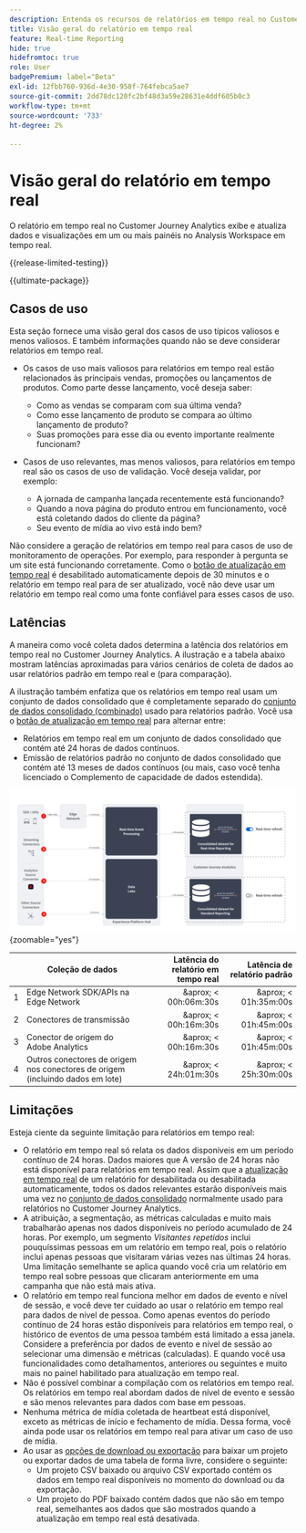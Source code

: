 ```yaml
---
description: Entenda os recursos de relatórios em tempo real no Customer Journey Analytics.
title: Visão geral do relatório em tempo real
feature: Real-time Reporting
hide: true
hidefromtoc: true
role: User
badgePremium: label="Beta"
exl-id: 12fbb760-936d-4e30-958f-764febca5ae7
source-git-commit: 2dd78dc120fc2bf48d3a59e28631e4ddf605b0c3
workflow-type: tm+mt
source-wordcount: '733'
ht-degree: 2%

---
```


# Visão geral do relatório em tempo real

O relatório em tempo real no Customer Journey Analytics exibe e atualiza dados e visualizações em um ou mais painéis no Analysis Workspace em tempo real.

{{release-limited-testing}}

{{ultimate-package}}

## Casos de uso

Esta seção fornece uma visão geral dos casos de uso típicos valiosos e menos valiosos. E também informações quando não se deve considerar relatórios em tempo real.

* Os casos de uso mais valiosos para relatórios em tempo real estão relacionados às principais vendas, promoções ou lançamentos de produtos.
Como parte desse lançamento, você deseja saber:

   * Como as vendas se comparam com sua última venda?
   * Como esse lançamento de produto se compara ao último lançamento de produto?
   * Suas promoções para esse dia ou evento importante realmente funcionam?

* Casos de uso relevantes, mas menos valiosos, para relatórios em tempo real são os casos de uso de validação.
Você deseja validar, por exemplo:

   * A jornada de campanha lançada recentemente está funcionando?
   * Quando a nova página do produto entrou em funcionamento, você está coletando dados do cliente da página?
   * Seu evento de mídia ao vivo está indo bem?

Não considere a geração de relatórios em tempo real para casos de uso de monitoramento de operações. Por exemplo, para responder à pergunta se um site está funcionando corretamente. Como o [botão de atualização em tempo real](use-real-time.md) é desabilitado automaticamente depois de 30 minutos e o relatório em tempo real para de ser atualizado, você não deve usar um relatório em tempo real como uma fonte confiável para esses casos de uso.


## Latências

A maneira como você coleta dados determina a latência dos relatórios em tempo real no Customer Journey Analytics. A ilustração e a tabela abaixo mostram latências aproximadas para vários cenários de coleta de dados ao usar relatórios padrão em tempo real e (para comparação).

A ilustração também enfatiza que os relatórios em tempo real usam um conjunto de dados consolidado que é completamente separado do [conjunto de dados consolidado (combinado)](/help/connections/combined-dataset.md) usado para relatórios padrão. Você usa o [botão de atualização em tempo real](use-real-time.md) para alternar entre:

* Relatórios em tempo real em um conjunto de dados consolidado que contém até 24 horas de dados contínuos.
* Emissão de relatórios padrão no conjunto de dados consolidado que contém até 13 meses de dados contínuos (ou mais, caso você tenha licenciado o Complemento de capacidade de dados estendida).

![Relatório em tempo real](assets/real-time-reporting-latencies.svg){zoomable="yes"}

| | Coleção de dados | Latência do relatório em tempo real | Latência de relatório padrão |
|:---:|---|--:|--:|
| 1 | Edge Network SDK/APIs na Edge Network | &amp;aprox; &lt; 00h:06m:30s | &amp;aprox; &lt; 01h:35m:00s |
| 2 | Conectores de transmissão | &amp;aprox; &lt; 00h:16m:30s | &amp;aprox; &lt; 01h:45m:00s |
| 3 | Conector de origem do Adobe Analytics | &amp;aprox; &lt; 00h:16m:30s | &amp;aprox; &lt; 01h:45m:00s |
| 4 | Outros conectores de origem nos conectores de origem (incluindo dados em lote) | &amp;aprox; &lt; 24h:01m:30s | &amp;aprox; &lt; 25h:30m:00s |


## Limitações

Esteja ciente da seguinte limitação para relatórios em tempo real:

* O relatório em tempo real só relata os dados disponíveis em um período contínuo de 24 horas. Dados maiores que   A versão de 24 horas não está disponível para relatórios em tempo real. Assim que a [atualização em tempo real](use-real-time.md) de um relatório for desabilitada ou desabilitada automaticamente, todos os dados relevantes estarão disponíveis mais uma vez no [conjunto de dados consolidado](/help/connections/combined-dataset.md) normalmente usado para relatórios no Customer Journey Analytics.
* A atribuição, a segmentação, as métricas calculadas e muito mais trabalharão apenas nos dados disponíveis no período acumulado de 24 horas. Por exemplo, um segmento *Visitantes repetidos* inclui pouquíssimas pessoas em um relatório em tempo real, pois o relatório inclui apenas pessoas que visitaram várias vezes nas últimas 24 horas. Uma limitação semelhante se aplica quando você cria um relatório em tempo real sobre pessoas que clicaram anteriormente em uma campanha que não está mais ativa.
* O relatório em tempo real funciona melhor em dados de evento e nível de sessão, e você deve ter cuidado ao usar o relatório em tempo real para dados de nível de pessoa. Como apenas eventos do período contínuo de 24 horas estão disponíveis para relatórios em tempo real, o histórico de eventos de uma pessoa também está limitado a essa janela. Considere a preferência por dados de evento e nível de sessão ao selecionar uma dimensão e métricas (calculadas). E quando você usa funcionalidades como detalhamentos, anteriores ou seguintes e muito mais no painel habilitado para atualização em tempo real.
* Não é possível combinar a compilação com os relatórios em tempo real. Os relatórios em tempo real abordam dados de nível de evento e sessão e são menos relevantes para dados com base em pessoas.
* Nenhuma métrica de mídia coletada de heartbeat está disponível, exceto as métricas de início e fechamento de mídia. Dessa forma, você ainda pode usar os relatórios em tempo real para ativar um caso de uso de mídia.
* Ao usar as [opções de download ou exportação](/help/analysis-workspace/export/download-send.md) para baixar um projeto ou exportar dados de uma tabela de forma livre, considere o seguinte:
   * Um projeto CSV baixado ou arquivo CSV exportado contém os dados em tempo real disponíveis no momento do download ou da exportação.
   * Um projeto do PDF baixado contém dados que não são em tempo real, semelhantes aos dados que são mostrados quando a atualização em tempo real está desativada.
